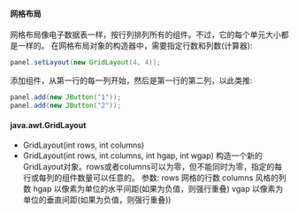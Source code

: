 #### 网格布局
网格布局像电子数据表一样，按行列排列所有的组件。不过，它的每个单元大小都是一样的。
在网格布局对象的构造器中，需要指定行数和列数(计算器):
```java
panel.setLayout(new GridLayout(4, 4));
```
添加组件，从第一行的每一列开始，然后是第一行的第二列，以此类推:
```java
panel.add(new JButton("1"));
panel.add(new JButton("2"));
```


#### java.awt.GridLayout
* GridLayout(int rows, int columns)
* GridLayout(int rows, int columns, int hgap, int wgap)
    构造一个新的GridLayout对象。rows或者columns可以为零，但不能同时为零，指定的每行或每列的组件数量可以任意的。
        参数:  rows             网格的行数
                    columns     风格的列数
                    hgap            以像素为单位的水平间距(如果为负值，则强行重叠)
                    vgap            以像素为单位的垂直间距(如果为负值，则强行重叠))